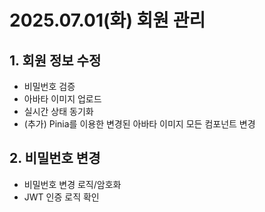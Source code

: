 # 2025.07.01(화) 회원 관리

## 1. 회원 정보 수정

- 비밀번호 검증
- 아바타 이미지 업로드
- 실시간 상태 동기화
- (추가) Pinia를 이용한 변경된 아바타 이미지 모든 컴포넌트 변경

## 2. 비밀번호 변경

- 비밀번호 변경 로직/암호화
- JWT 인증 로직 확인
